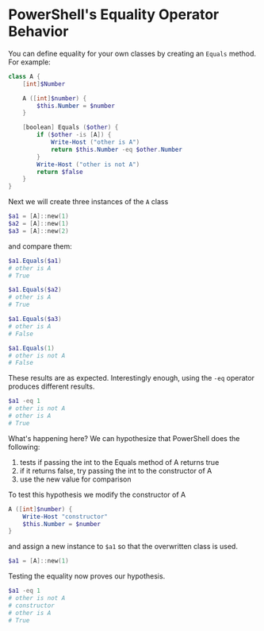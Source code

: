 # PowerShell's Equality Operator Behavior

You can define equality for your own classes by creating an `Equals` method.
For example:

```PowerShell
class A {
    [int]$Number

    A ([int]$number) {
        $this.Number = $number
    }

    [boolean] Equals ($other) {
        if ($other -is [A]) {
            Write-Host ("other is A")
            return $this.Number -eq $other.Number
        }
        Write-Host ("other is not A")
        return $false
    }
}
```

Next we will create three instances of the ``A`` class

```PowerShell
$a1 = [A]::new(1)
$a2 = [A]::new(1)
$a3 = [A]::new(2)
```

and compare them:

```PowerShell
$a1.Equals($a1)
# other is A
# True

$a1.Equals($a2)
# other is A
# True

$a1.Equals($a3)
# other is A
# False

$a1.Equals(1)
# other is not A
# False
```

These results are as expected. Interestingly enough, using the `-eq` operator
produces different results.

```PowerShell
$a1 -eq 1
# other is not A
# other is A
# True
```

What's happening here? We can hypothesize that PowerShell does the following:

1. tests if passing the int to the Equals method of A returns true
2. if it returns false, try passing the int to the constructor of A
3. use the new value for comparison

To test this hypothesis we modify the constructor of A

```PowerShell
A ([int]$number) {
    Write-Host "constructor"
    $this.Number = $number
}
```

and assign a new instance to ``$a1`` so that the overwritten class is used.

```PowerShell
$a1 = [A]::new(1)
```

Testing the equality now proves our hypothesis.

```PowerShell
$a1 -eq 1
# other is not A
# constructor
# other is A
# True
```
